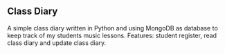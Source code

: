 ## Class Diary
A simple class diary written in Python and using MongoDB as database to keep track of my students music lessons. Features: student register, read class diary and update class diary.
